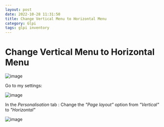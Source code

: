 ```yaml
---
layout: post
date: 2022-10-28 11:31:50
title: Change Vertical Menu to Horizontal Menu
category: Glpi
tags: glpi inventory
---
```

# Change Vertical Menu to Horizontal Menu


![image](https://user-images.githubusercontent.com/1507737/198555544-8180717e-5edf-4f29-9b87-8a4b1a7de049.png)

Go to my settings:

![image](https://user-images.githubusercontent.com/1507737/198555617-153a75d9-def4-438c-9cb2-8f55e1cba035.png)

In the *Personalisation* tab : Change the *"Page layout"* option from *"Vertical"* to *"Horizontal"*

![image](https://user-images.githubusercontent.com/1507737/198555690-41d4900c-64e6-4efe-b3ea-f494df5d508e.png)


 


 
